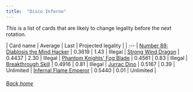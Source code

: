 ```yaml
---
title:  "Disco Inferno"
---
```


This is a list of cards that are likely to change legality before the next rotation.

| Card name | Average | Last | Projected legality |
| :-- |
[Number 89: Diablosis the Mind Hacker](https://db.ygoprodeck.com/card/?search=Number%2089:%20Diablosis%20the%20Mind%20Hacker) | 0.3619 | 1.43 | Illegal |
[Strong Wind Dragon](https://db.ygoprodeck.com/card/?search=Strong%20Wind%20Dragon) | 0.4437 | 2.30 | Illegal |
[Phantom Knights' Fog Blade](https://db.ygoprodeck.com/card/?search=Phantom%20Knights'%20Fog%20Blade) | 0.4561 | 0.83 | Illegal |
[Breakthrough Skill](https://db.ygoprodeck.com/card/?search=Breakthrough%20Skill) | 0.4916 | 0.81 | Illegal |
[Jurrac Dino](https://db.ygoprodeck.com/card/?search=Jurrac%20Dino) | 0.5167 | 0.39 | Unlimited |
[Infernal Flame Emperor](https://db.ygoprodeck.com/card/?search=Infernal%20Flame%20Emperor) | 0.5440 | 0.01 | Unlimited |

###### [Back home](index)